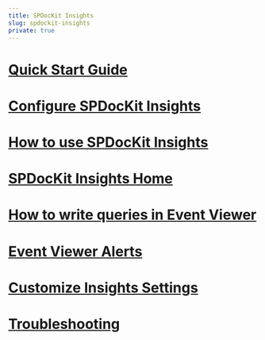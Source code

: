 ```yaml
---
title: SPDocKit Insights
slug: spdockit-insights
private: true
---
```


# [Quick Start Guide](insights-quick-start-guide.md)
# [Configure SPDocKit Insights](configure-data-collection.md)
# [How to use SPDocKit Insights](use-spdockit-insights.md)
# [SPDocKit Insights Home](insights-home.md)
# [How to write queries in Event Viewer](search-query-guide.md)
# [Event Viewer Alerts](search-alerts.md)
# [Customize Insights Settings](customize-settings.md)
# [Troubleshooting](insights-troubleshooting.md)
